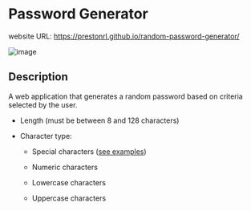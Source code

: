 # Password Generator 

website URL: https://prestonrl.github.io/random-password-generator/

![image](https://user-images.githubusercontent.com/70044796/99157847-edfba880-2689-11eb-8ae6-035729651c53.png)


## Description

A web application that generates a random password based on criteria selected by the user.

* Length (must be between 8 and 128 characters)

* Character type:

  * Special characters ([see examples](https://www.owasp.org/index.php/Password_special_characters))

  * Numeric characters

  * Lowercase characters

  * Uppercase characters